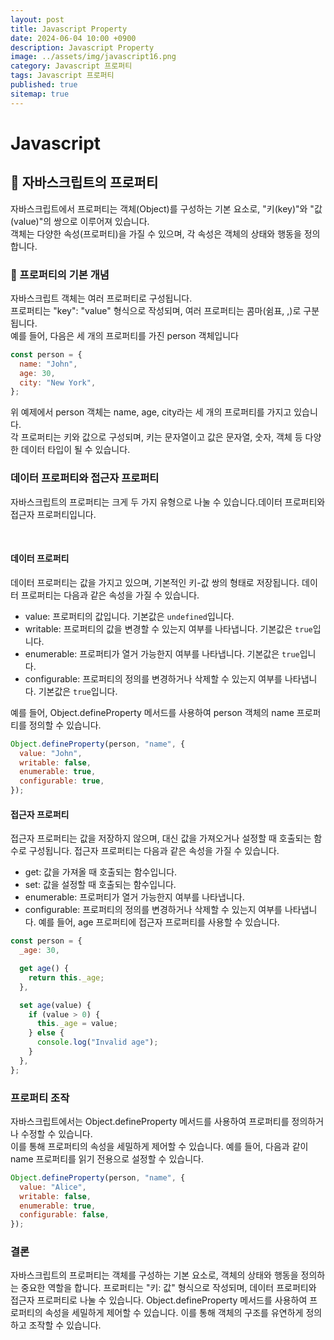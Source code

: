 ```yaml
---
layout: post
title: Javascript Property
date: 2024-06-04 10:00 +0900
description: Javascript Property
image: ../assets/img/javascript16.png
category: Javascript 프로퍼티
tags: Javascript 프로퍼티
published: true
sitemap: true
---
```


# Javascript

## 🍳 자바스크립트의 프로퍼티

자바스크립트에서 프로퍼티는 객체(Object)를 구성하는 기본 요소로, "키(key)"와 "값(value)"의 쌍으로 이루어져 있습니다. <br>
객체는 다양한 속성(프로퍼티)을 가질 수 있으며, 각 속성은 객체의 상태와 행동을 정의합니다. <br>

### 🍳 프로퍼티의 기본 개념

자바스크립트 객체는 여러 프로퍼티로 구성됩니다. <br>
프로퍼티는 "key": "value" 형식으로 작성되며, 여러 프로퍼티는 콤마(쉼표, ,)로 구분됩니다. <br>
예를 들어, 다음은 세 개의 프로퍼티를 가진 person 객체입니다

```javascript
const person = {
  name: "John",
  age: 30,
  city: "New York",
};
```

위 예제에서 person 객체는 name, age, city라는 세 개의 프로퍼티를 가지고 있습니다. <br>
각 프로퍼티는 키와 값으로 구성되며, 키는 문자열이고 값은 문자열, 숫자, 객체 등 다양한 데이터 타입이 될 수 있습니다.
<br>

### 데이터 프로퍼티와 접근자 프로퍼티

자바스크립트의 프로퍼티는 크게 두 가지 유형으로 나눌 수 있습니다.데이터 프로퍼티와 접근자 프로퍼티입니다.

<br>

#### 데이터 프로퍼티

데이터 프로퍼티는 값을 가지고 있으며, 기본적인 키-값 쌍의 형태로 저장됩니다. 데이터 프로퍼티는 다음과 같은 속성을 가질 수 있습니다.

- value: 프로퍼티의 값입니다. 기본값은 `undefined`입니다.
- writable: 프로퍼티의 값을 변경할 수 있는지 여부를 나타냅니다. 기본값은 `true`입니다.
- enumerable: 프로퍼티가 열거 가능한지 여부를 나타냅니다. 기본값은 `true`입니다.
- configurable: 프로퍼티의 정의를 변경하거나 삭제할 수 있는지 여부를 나타냅니다. 기본값은 `true`입니다.
  <br>

예를 들어, Object.defineProperty 메서드를 사용하여 person 객체의 name 프로퍼티를 정의할 수 있습니다.

```javascript
Object.defineProperty(person, "name", {
  value: "John",
  writable: false,
  enumerable: true,
  configurable: true,
});
```

#### 접근자 프로퍼티

접근자 프로퍼티는 값을 저장하지 않으며, 대신 값을 가져오거나 설정할 때 호출되는 함수로 구성됩니다. 접근자 프로퍼티는 다음과 같은 속성을 가질 수 있습니다.

- get: 값을 가져올 때 호출되는 함수입니다.
- set: 값을 설정할 때 호출되는 함수입니다.
- enumerable: 프로퍼티가 열거 가능한지 여부를 나타냅니다.
- configurable: 프로퍼티의 정의를 변경하거나 삭제할 수 있는지 여부를 나타냅니다.
  예를 들어, age 프로퍼티에 접근자 프로퍼티를 사용할 수 있습니다.

```javascript
const person = {
  _age: 30,

  get age() {
    return this._age;
  },

  set age(value) {
    if (value > 0) {
      this._age = value;
    } else {
      console.log("Invalid age");
    }
  },
};
```

### 프로퍼티 조작

자바스크립트에서는 Object.defineProperty 메서드를 사용하여 프로퍼티를 정의하거나 수정할 수 있습니다.<br>
이를 통해 프로퍼티의 속성을 세밀하게 제어할 수 있습니다. 예를 들어, 다음과 같이 name 프로퍼티를 읽기 전용으로 설정할 수 있습니다.
<br>

```javascript
Object.defineProperty(person, "name", {
  value: "Alice",
  writable: false,
  enumerable: true,
  configurable: false,
});
```

### 결론

자바스크립트의 프로퍼티는 객체를 구성하는 기본 요소로, 객체의 상태와 행동을 정의하는 중요한 역할을 합니다. 프로퍼티는 "키: 값" 형식으로 작성되며, 데이터 프로퍼티와 접근자 프로퍼티로 나눌 수 있습니다. Object.defineProperty 메서드를 사용하여 프로퍼티의 속성을 세밀하게 제어할 수 있습니다. 이를 통해 객체의 구조를 유연하게 정의하고 조작할 수 있습니다.
